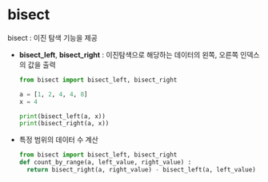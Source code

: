 # bisect

bisect : 이진 탐색 기능을 제공

- **bisect_left**, **bisect_right** : 이진탐색으로 해당하는 데이터의 왼쪽, 오른쪽 인덱스의 값을 출력

  ~~~python
  from bisect import bisect_left, bisect_right
  
  a = [1, 2, 4, 4, 8]
  x = 4
  
  print(bisect_left(a, x))
  print(bisect_right(a, x))
  ~~~

  

- 특정 범위의 데이터 수 계산

  ~~~python
  from bisect import bisect_left, bisect_right
  def count_by_range(a, left_value, right_value) :
    return bisect_right(a, right_value) - bisect_left(a, left_value)
  ~~~

  